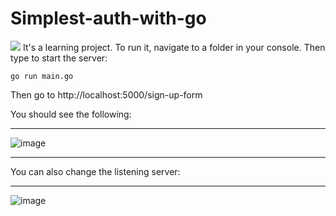 # Simplest-auth-with-go
<img src="https://img.shields.io/github/watchers/DanilKl4/Simplest-auth-with-go?style=social"/>
It's a learning project. To run it, navigate to a folder in your console. 
Then type to start the server:

`go run main.go`

Then go to http://localhost:5000/sign-up-form

You should see the following:
***
![image](https://user-images.githubusercontent.com/72443284/158067597-26f597e2-206e-464e-9d08-cb4d3552c4fe.png)
***
You can also change the listening server:
***
![image](https://user-images.githubusercontent.com/72443284/158067658-7c6ef3e3-2a1c-4221-ad24-71d9119341a6.png)
